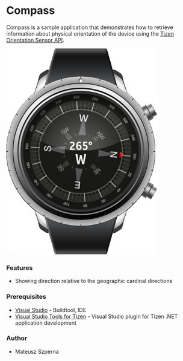 # Compass
Compass is a sample application that demonstrates how to retrieve information about physical orientation of the device using the [Tizen Orientation Sensor API](https://samsung.github.io/TizenFX/stable/api/Tizen.Sensor.OrientationSensor.html).

![Application screen](./Screenshots/compass_main_screen.png)

### Features
* Showing direction relative to the geographic cardinal directions

### Prerequisites
* [Visual Studio](https://www.visualstudio.com/) - Buildtool, IDE
* [Visual Studio Tools for Tizen](https://docs.tizen.org/application/vstools/install) - Visual Studio plugin for Tizen .NET application development

### Author
* Mateusz Szperna
